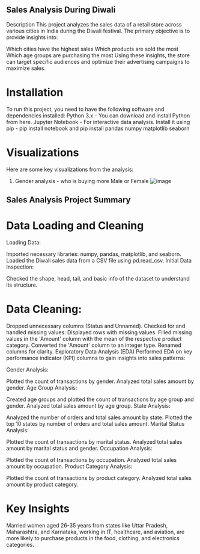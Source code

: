 ## Sales Analysis During Diwali
Description
This project analyzes the sales data of a retail store across various cities in India during the Diwali festival. The primary objective is to provide insights into:

Which cities have the highest sales
Which products are sold the most
Which age groups are purchasing the most
Using these insights, the store can target specific audiences and optimize their advertising campaigns to maximize sales.

# Installation
To run this project, you need to have the following software and dependencies installed:
Python 3.x - You can download and install Python from here.
Jupyter Notebook - For interactive data analysis. Install it using pip - pip install notebook
and pip install pandas numpy matplotlib seaborn

# Visualizations
Here are some key visualizations from the analysis:

1. Gender analysis - who is buying more Male or Female
   ![image](https://github.com/Yajat541/sales-analysis/assets/67373208/55120d6c-1432-489c-b79d-2218d6a62a15)

## Sales Analysis Project Summary

# Data Loading and Cleaning
Loading Data:

Imported necessary libraries: numpy, pandas, matplotlib, and seaborn.
Loaded the Diwali sales data from a CSV file using pd.read_csv.
Initial Data Inspection:

Checked the shape, head, tail, and basic info of the dataset to understand its structure.
# Data Cleaning:

Dropped unnecessary columns (Status and Unnamed).
Checked for and handled missing values:
Displayed rows with missing values.
Filled missing values in the 'Amount' column with the mean of the respective product category.
Converted the 'Amount' column to an integer type.
Renamed columns for clarity.
Exploratory Data Analysis (EDA)
Performed EDA on key performance indicator (KPI) columns to gain insights into sales patterns:

Gender Analysis:

Plotted the count of transactions by gender.
Analyzed total sales amount by gender.
Age Group Analysis:

Created age groups and plotted the count of transactions by age group and gender.
Analyzed total sales amount by age group.
State Analysis:

Analyzed the number of orders and total sales amount by state.
Plotted the top 10 states by number of orders and total sales amount.
Marital Status Analysis:

Plotted the count of transactions by marital status.
Analyzed total sales amount by marital status and gender.
Occupation Analysis:

Plotted the count of transactions by occupation.
Analyzed total sales amount by occupation.
Product Category Analysis:

Plotted the count of transactions by product category.
Analyzed total sales amount by product category.

# Key Insights
Married women aged 26-35 years from states like Uttar Pradesh, Maharashtra, and Karnataka, working in IT, healthcare, and aviation, are more likely to purchase products in the food, clothing, and electronics categories.

